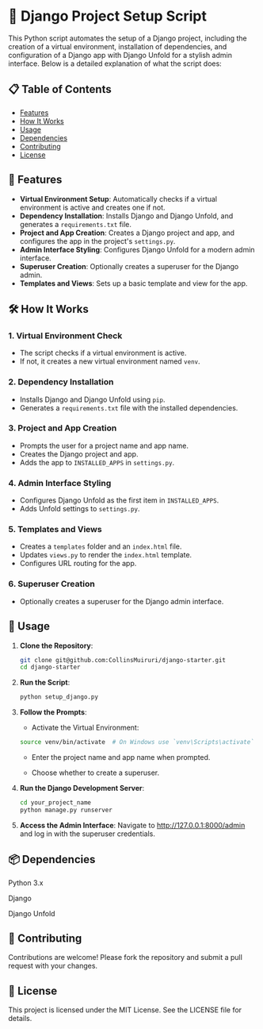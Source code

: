 # 🚀 Django Project Setup Script

This Python script automates the setup of a Django project, including the creation of a virtual environment, installation of dependencies, and configuration of a Django app with Django Unfold for a stylish admin interface. Below is a detailed explanation of what the script does:

## 📋 Table of Contents
- [Features](#-features)
- [How It Works](#-how-it-works)
- [Usage](#-usage)
- [Dependencies](#-dependencies)
- [Contributing](#-contributing)
- [License](#-license)

## 🌟 Features

- **Virtual Environment Setup**: Automatically checks if a virtual environment is active and creates one if not.
- **Dependency Installation**: Installs Django and Django Unfold, and generates a `requirements.txt` file.
- **Project and App Creation**: Creates a Django project and app, and configures the app in the project's `settings.py`.
- **Admin Interface Styling**: Configures Django Unfold for a modern admin interface.
- **Superuser Creation**: Optionally creates a superuser for the Django admin.
- **Templates and Views**: Sets up a basic template and view for the app.

## 🛠 How It Works

### 1. **Virtual Environment Check**
   - The script checks if a virtual environment is active.
   - If not, it creates a new virtual environment named `venv`.

### 2. **Dependency Installation**
   - Installs Django and Django Unfold using `pip`.
   - Generates a `requirements.txt` file with the installed dependencies.

### 3. **Project and App Creation**
   - Prompts the user for a project name and app name.
   - Creates the Django project and app.
   - Adds the app to `INSTALLED_APPS` in `settings.py`.

### 4. **Admin Interface Styling**
   - Configures Django Unfold as the first item in `INSTALLED_APPS`.
   - Adds Unfold settings to `settings.py`.

### 5. **Templates and Views**
   - Creates a `templates` folder and an `index.html` file.
   - Updates `views.py` to render the `index.html` template.
   - Configures URL routing for the app.

### 6. **Superuser Creation**
   - Optionally creates a superuser for the Django admin interface.

## 🚀 Usage

1. **Clone the Repository**:
   ```bash
   git clone git@github.com:CollinsMuiruri/django-starter.git
   cd django-starter
   ```

2. **Run the Script**:
    ```bash
    python setup_django.py
    ```

3. **Follow the Prompts**:
    - Activate the Virtual Environment:

    ```bash
    source venv/bin/activate  # On Windows use `venv\Scripts\activate`
    ```
    
    - Enter the project name and app name when prompted.

    - Choose whether to create a superuser.

4. **Run the Django Development Server**:
    ```bash
    cd your_project_name
    python manage.py runserver
    ```

5.  **Access the Admin Interface**:
Navigate to http://127.0.0.1:8000/admin and log in with the superuser credentials.

## 📦 Dependencies
Python 3.x

Django

Django Unfold

## 🤝 Contributing
Contributions are welcome! Please fork the repository and submit a pull request with your changes.

## 📜 License
This project is licensed under the MIT License. See the LICENSE file for details.